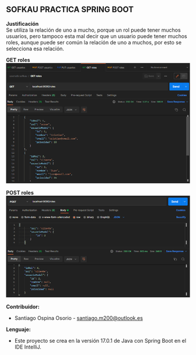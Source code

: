 ## SOFKAU PRACTICA SPRING BOOT


**Justificación**  
Se utiliza la relación de uno a mucho, porque un rol puede tener muchos usuarios, pero tampoco esta mal decir que un usuario puede tener muchos roles, aunque puede ser
común la relación de uno a muchos, por esto se selecciona esa relación.

**GET roles**  
<img src="https://github.com/SantiagoOspinaO/practica_spring_boot_sofkau/blob/master/src/main/java/com/crud/democrud/images/get%20roles.png" />

**POST roles**  
<img src="https://github.com/SantiagoOspinaO/practica_spring_boot_sofkau/blob/master/src/main/java/com/crud/democrud/images/post%20roles.png"/>



**Contribuidor:**  
- Santiago Ospina Osorio - santiago.m200@outlook.es

**Lenguaje:**  
- Este proyecto se crea en la versión 17.0.1 de Java con Spring Boot en el IDE IntelliJ.
